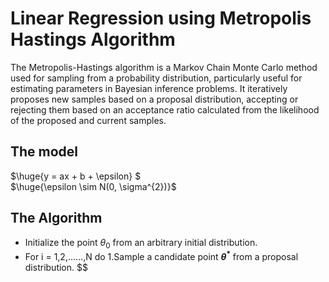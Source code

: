 # Linear Regression using Metropolis Hastings Algorithm

The Metropolis-Hastings algorithm is a Markov Chain Monte Carlo method used for sampling from a probability distribution, particularly useful for estimating parameters in Bayesian inference problems. It iteratively proposes new samples based on a proposal distribution, accepting or rejecting them based on an acceptance ratio calculated from the likelihood of the proposed and current samples.

## The model
$\huge{y = ax + b + \epsilon} $  
$\huge{\epsilon \sim N(0, \sigma^{2})}$ 

## The Algorithm
* Initialize the point $\theta_{0}$ from an arbitrary initial distribution.
* For i = 1,2,......,N do
  1.Sample a candidate point **$\theta^{*}$** from a proposal distribution.
  $$
